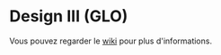 # Design III (GLO)

Vous pouvez regarder le [wiki](https://github.com/AntoineGagne/design-3-glo/wiki) pour plus d'informations.
